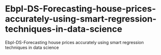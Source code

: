 # Ebpl-DS-Forecasting-house-prices-accurately-using-smart-regression-techniques-in-data-science
Ebpl-DS-Forecasting house prices accurately using smart regression techniques in data science
